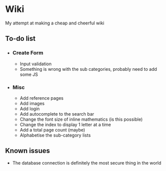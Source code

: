 # Wiki
My attempt at making a cheap and cheerful wiki

## To-do list
- ### Create Form
	- Input validation
	- Something is wrong with the sub categories, probably need to add some JS
- ### Misc
	- Add reference pages
   	- Add images
   	- Add login
   	- Add autocomplete to the search bar
   	- Change the font size of inline mathematics (is this possible)
   	- Change the index to display 1 letter at a time
   	- Add a total page count (maybe)
   	- Alphabetise the sub-category lists

## Known issues
- The database connection is definitely the most secure thing in the world

